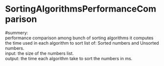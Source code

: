 # SortingAlgorithmsPerformanceComparison
#summery:<br/>
performance comparison among bunch of sorting algorithms it computes the time used in each algorithm to sort list of: Sorted numbers and Unsorted numbers.<br/>
input: the size of the numbers list.<br/>
output: the time each algorithm take to sort the numbers in ms.<br/>
